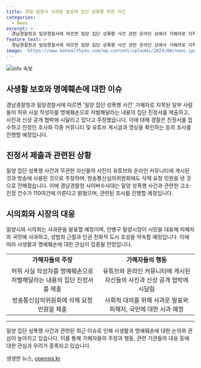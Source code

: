 ```yaml
---
title: 경찰 밀양시 사과문 발표에 집단 성폭행 무관 사건
categories:
  - News
excerpt: >
  경남경찰청과 밀양경찰서에 따르면 밀양 집단 성폭행 사건 관련 온라인 상에서 가해자로 지목된 일부 사람들이 허위 사실 작성자를 명예훼손으로 처벌해달라는 진정서를 제출했습니다. 사진과 신상이 공개되고 유튜브 채널이 무단으로 신상을 공개해 명예가 훼손된 것으로 주장하며, 관련된 고소·진정 건수는 110여 건에 이릅니다. 이에 관련한 조사가 진행 중이며, 밀양시와 시의회는 사과문을 발표할 예정입니다. 최근 온라인 상에서 사건이 확산되면서 논란이 빚어지고 있습니다.
feature_text: >
  경남경찰청과 밀양경찰서에 따르면 밀양 집단 성폭행 사건 관련 온라인 상에서 가해자로 지목된 일부 사람들이 허위 사실 작성자를 명예훼손으로 처벌해달라는 진정서를 제출했습니다. 사진과 신상이 공개되고 유튜브 채널이 무단으로 신상을 공개해 명예가 훼손된 것으로 주장하며, 관련된 고소·진정 건수는 110여 건에 이릅니다. 이에 관련한 조사가 진행 중이며, 밀양시와 시의회는 사과문을 발표할 예정입니다. 최근 온라인 상에서 사건이 확산되면서 논란이 빚어지고 있습니다.
image: 'https://www.behealthy4u.com/wp-content/uploads/2024/06/news.jpg'
---
```


<p><img src="https://www.behealthy4u.com/wp-content/uploads/2024/06/news.jpg" alt="info 속보" /></p>

<h2 data-ke-size="size26">사생활 보호와 명예훼손에 대한 이슈</h2>

<p data-ke-size="size16">경남경찰청과 밀양경찰서에 따르면 '밀양 집단 성폭행 사건' 가해자로 지목된 일부 사람들이 허위 사실 작성자를 명예훼손으로 처벌해달라는 내용의 집단 진정서를 제출하고, 사진과 신상 공개 협박에 시달리고 있다고 주장했습니다. 이에 대해 경찰은 진정서를 접수하고 진정인 조사와 각종 커뮤니티 및 유튜브 게시글과 영상을 확인하는 등의 조사를 진행할 예정입니다.</p>

<h2 data-ke-size="size26">진정서 제출과 관련된 상황</h2>

<p data-ke-size="size16">밀양 집단 성폭행 사건과 무관한 자신들의 사진이 유튜브와 온라인 커뮤니티에 게시된 것과 방송에 사용된 것으로 주장하며, 방송통신심의위원회에도 삭제 요청 민원을 낸 것으로 전해졌습니다. 이에 경남경찰청 사이버수사대는 밀양 성폭행 사건과 관련한 고소·진정 건수가 110여건에 이른다고 밝혔으며, 관련된 조사를 진행할 예정입니다.</p>

<h2 data-ke-size="size26">시의회와 시장의 대응</h2>

<p data-ke-size="size16">밀양시와 시의회는 사과문을 발표할 예정이며, 안병구 밀양시장이 시민을 대표해 피해자와 국민에 사과하고, 성범죄 근절과 인권 친화적 도시 조성을 약속할 예정입니다. 이에 따라 사생활과 명예훼손에 대한 관심이 집중될 전망입니다.</p>

<table>
  <tbody>
    <tr>
      <td style="text-align: center; height: 17px;"><b>가해자들의 주장</b></td>
      <td style="text-align: center; height: 17px;"><b>가해자들의 행동</b></td>
    </tr>
    <tr>
      <td style="text-align: center; height: 17px;">허위 사실 작성자를 명예훼손으로 처벌해달라는 내용의 집단 진정서를 제출</td>
      <td style="text-align: center; height: 17px;">유튜브와 온라인 커뮤니티에 게시된 자신들의 사진과 신상 공개 협박에 시달림</td>
    </tr>
    <tr>
      <td style="text-align: center; height: 17px;">방송통신심의위원회에 삭제 요청 민원을 제출</td>
      <td style="text-align: center; height: 17px;">사회적 대의를 위해 사과문 발표와 피해자, 국민에 대한 사과 예정</td>
    </tr>
  </tbody>
</table>

<hr>

<p data-ke-size="size16">밀양 집단 성폭행 사건과 관련된 최근 이슈로 인해 사생활과 명예훼손에 대한 논의와 관심이 높아지고 있습니다. 이를 통해 가해자들의 주장과 행동, 관련 기관들의 대응 등에 대한 관심과 우려가 증폭되고 있습니다. </p>
생생한 뉴스, <a href="https://opensis.kr" rel="dofollow">opensis.kr</a>


